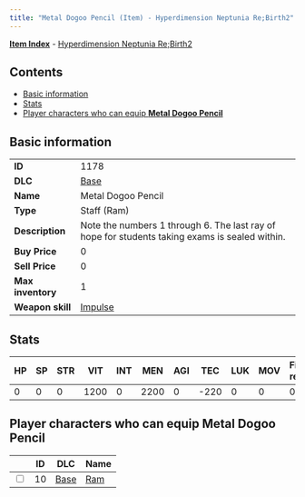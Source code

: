 ```yaml
---
title: "Metal Dogoo Pencil (Item) - Hyperdimension Neptunia Re;Birth2"
---
```


[**Item Index**](/neptunia/rb2/item/index.html) - [Hyperdimension Neptunia Re;Birth2](/neptunia/rb2)

## Contents

- [Basic information](#basic-information)
- [Stats](#stats)
- [Player characters who can equip **Metal Dogoo Pencil**](#player-characters-who-can-equip-metal-dogoo-pencil)

## Basic information

|   |   |
| -- | -- |
| **ID** | 1178 |
| **DLC** | [Base](/neptunia/rb2/dlc/0-base.html) |
| **Name** | Metal Dogoo Pencil |
| **Type** | Staff (Ram) |
| **Description** | Note the numbers 1 through 6. The last ray of hope for students taking exams is sealed within. |
| **Buy Price** | 0 |
| **Sell Price** | 0 |
| **Max inventory** | 1 |
| **Weapon skill** | [Impulse](/neptunia/rb2/skill/0-602-impulse.html) |

## Stats

| HP | SP | STR | VIT | INT | MEN | AGI | TEC | LUK | MOV | Fire res. | Ice res. | Wind res. | Lightning res. |
| -- | -- | --- | --- | --- | --- | --- | --- | --- | --- | --------- | -------- | --------- | -------------- |
| 0 | 0 | 0 | 1200 | 0 | 2200 | 0 | -220 | 0 | 0 | 0 | 0 | 0 | 0 |

## Player characters who can equip **Metal Dogoo Pencil**

|    | ID | DLC | Name |
| -- | -- | --- | ---- |
| <input type="checkbox" id="rb2-player-0-10" class="trackbox" /> | 10 | [Base](/neptunia/rb2/dlc/0-base.html) | [Ram](/neptunia/rb2/player/0-10-ram.html) |